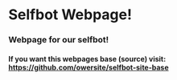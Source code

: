 # Selfbot Webpage!
### Webpage for our selfbot!
#### If you want this webpages base (source) visit: https://github.com/owersite/selfbot-site-base
